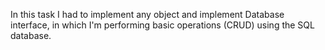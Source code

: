 In this task I had to implement any object and implement Database interface, in which I'm performing basic operations (CRUD) using the SQL database.
